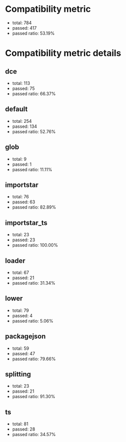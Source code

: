 # Compatibility metric
- total: 784
- passed: 417
- passed ratio: 53.19%
# Compatibility metric details
## dce
- total: 113
- passed: 75
- passed ratio: 66.37%
## default
- total: 254
- passed: 134
- passed ratio: 52.76%
## glob
- total: 9
- passed: 1
- passed ratio: 11.11%
## importstar
- total: 76
- passed: 63
- passed ratio: 82.89%
## importstar_ts
- total: 23
- passed: 23
- passed ratio: 100.00%
## loader
- total: 67
- passed: 21
- passed ratio: 31.34%
## lower
- total: 79
- passed: 4
- passed ratio: 5.06%
## packagejson
- total: 59
- passed: 47
- passed ratio: 79.66%
## splitting
- total: 23
- passed: 21
- passed ratio: 91.30%
## ts
- total: 81
- passed: 28
- passed ratio: 34.57%
